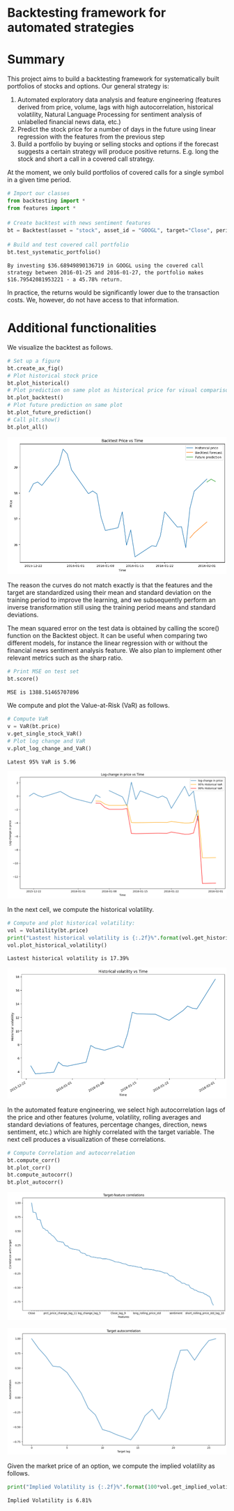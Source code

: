 <h1>Backtesting framework for automated strategies</h1>

<h1>Summary</h1>
<p>This project aims to build a backtesting framework for systematically built portfolios of stocks and options. Our general strategy is:
<ol>
<li>Automated exploratory data analysis and feature engineering (features derived from price, volume, lags with high autocorrelation, historical volatility, Natural Language Processing for sentiment analysis of unlabelled financial news data, etc.)</li>
<li>Predict the stock price for a number of days in the future using linear regression with the features from the previous step</li>
<li>Build a portfolio by buying or selling stocks and options if the forecast suggests a certain strategy will produce positive returns. E.g. long the stock and short a call in a covered call strategy.</li>
</ol>
At the moment, we only build portfolios of covered calls for a single symbol in a given time period.
</p>



```python
# Import our classes
from backtesting import *
from features import *

# Create backtest with news sentiment features
bt = Backtest(asset = "stock", asset_id = "GOOGL", target="Close", period="max", days_to_pred = 3, num_lag_features = 11, hist_start_date = "2015-12-21", hist_end_date="2016-02-01")

# Build and test covered call portfolio
bt.test_systematic_portfolio()
```

    By investing $36.68949890136719 in GOOGL using the covered call strategy between 2016-01-25 and 2016-01-27, the portfolio makes $16.79542081953221 - a 45.78% return.


<p>In practice, the returns would be significantly lower due to the transaction costs. We, however, do not have access to that information.</p>

<h1>Additional functionalities</h1>
<p>We visualize the backtest as follows.</p>


```python
# Set up a figure
bt.create_ax_fig()
# Plot historical stock price
bt.plot_historical()
# Plot prediction on same plot as historical price for visual comparison
bt.plot_backtest()
# Plot future prediction on same plot
bt.plot_future_prediction()
# Call plt.show()
bt.plot_all()
```


    
![png](README_files/README_5_0.png)
    


<p> The reason the curves do not match exactly is that the features and the target are standardized using their mean and standard deviation on the training period to improve the learning, and we subsequently perform an inverse transformation still using the training period means and standard deviations.</p>

<p>The mean squared error on the test data is obtained by calling the score() function on the Backtest object. It can be useful when comparing two different models, for instance the linear regression with or without the financial news sentiment analysis feature. We also plan to implement other relevant metrics such as the sharp ratio.</p>


```python
# Print MSE on test set
bt.score()
```

    MSE is 1388.51465707896


<p> We compute and plot the Value-at-Risk (VaR) as follows. </p>


```python
# Compute VaR
v = VaR(bt.price)
v.get_single_stock_VaR()
# Plot log change and VaR
v.plot_log_change_and_VaR()
```

    Latest 95% VaR is 5.96



    
![png](README_files/readme_10_1.png)
    


<p>In the next cell, we compute the historical volatility.</p>


```python
# Compute and plot historical volatility:
vol = Volatility(bt.price)
print("Lastest historical volatility is {:.2f}%".format(vol.get_historical_volatility()))
vol.plot_historical_volatility()
```

    Lastest historical volatility is 17.39%



    
![png](README_files/README_12_1.png)
    


<p>In the automated feature engineering, we select high autocorrelation lags of the price and other features (volume, volatility, rolling averages and standard deviations of features, percentage changes, direction, news sentiment, etc.) which are highly correlated with the target variable. The next cell produces a visualization of these correlations.</p>


```python
# Compute Correlation and autocorrelation
bt.compute_corr()
bt.plot_corr()
bt.compute_autocorr()
bt.plot_autocorr()
```


    
![png](README_files/README_14_0.png)
    



    
![png](README_files/README_14_1.png)
    


<p>Given the market price of an option, we compute the implied volatility as follows.</p>


```python
print("Implied Volatility is {:.2f}%".format(100*vol.get_implied_volatility(S_0=100, OP_obs=1, K=100, T=30, r=0.05, option_type = "call")))
```

    Implied Volatility is 6.81%

